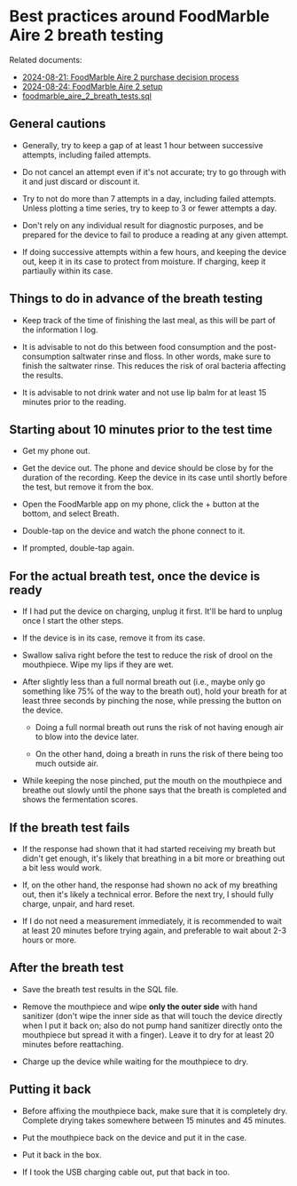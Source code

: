 # Best practices around FoodMarble Aire 2 breath testing

Related documents:

* [2024-08-21: FoodMarble Aire 2 purchase decision process](2024-08-21-foodmarble-aire-2-purchase-decision-process.md)
* [2024-08-24: FoodMarble Aire 2 setup](2024-08-21-foodmarble-aire-2-setup.md)
* [foodmarble_aire_2_breath_tests.sql](foodmarble_aire_2_breath_tests.sql)

## General cautions

* Generally, try to keep a gap of at least 1 hour between successive
  attempts, including failed attempts.

* Do not cancel an attempt even if it's not accurate; try to go
  through with it and just discard or discount it.

* Try to not do more than 7 attempts in a day, including failed
  attempts. Unless plotting a time series, try to keep to 3 or fewer
  attempts a day.

* Don't rely on any individual result for diagnostic purposes, and be
  prepared for the device to fail to produce a reading at any given
  attempt.

* If doing successive attempts within a few hours, and keeping the
  device out, keep it in its case to protect from moisture. If
  charging, keep it partiaully within its case.

## Things to do in advance of the breath testing

* Keep track of the time of finishing the last meal, as this will be
  part of the information I log.

* It is advisable to not do this between food consumption and the
  post-consumption saltwater rinse and floss. In other words, make
  sure to finish the saltwater rinse. This reduces the risk of oral
  bacteria affecting the results.

* It is advisable to not drink water and not use lip balm for at least
  15 minutes prior to the reading.

## Starting about 10 minutes prior to the test time

* Get my phone out.

* Get the device out. The phone and device should be close by for the
  duration of the recording. Keep the device in its case until shortly
  before the test, but remove it from the box.

* Open the FoodMarble app on my phone, click the + button at the
  bottom, and select Breath.

* Double-tap on the device and watch the phone connect to it.

* If prompted, double-tap again.

## For the actual breath test, once the device is ready

* If I had put the device on charging, unplug it first. It'll be hard
  to unplug once I start the other steps.

* If the device is in its case, remove it from its case.

* Swallow saliva right before the test to reduce the risk of drool on
  the mouthpiece. Wipe my lips if they are wet.

* After slightly less than a full normal breath out (i.e., maybe only
  go something like 75% of the way to the breath out), hold your
  breath for at least three seconds by pinching the nose, while
  pressing the button on the device.

  * Doing a full normal breath out runs the risk of not having enough
    air to blow into the device later.

  * On the other hand, doing a breath in runs the risk of there being
    too much outside air.

* While keeping the nose pinched, put the mouth on the mouthpiece and
  breathe out slowly until the phone says that the breath is completed
  and shows the fermentation scores.

## If the breath test fails

* If the response had shown that it had started receiving my breath
  but didn't get enough, it's likely that breathing in a bit more or
  breathing out a bit less would work.

* If, on the other hand, the response had shown no ack of my breathing
  out, then it's likely a technical error. Before the next try, I
  should fully charge, unpair, and hard reset.

* If I do not need a measurement immediately, it is recommended to
  wait at least 20 minutes before trying again, and preferable to wait
  about 2-3 hours or more.

## After the breath test

* Save the breath test results in the SQL file.

* Remove the mouthpiece and wipe **only the outer side** with hand
  sanitizer (don't wipe the inner side as that will touch the device
  directly when I put it back on; also do not pump hand sanitizer
  directly onto the mouthpiece but spread it with a finger). Leave it
  to dry for at least 20 minutes before reattaching.

* Charge up the device while waiting for the mouthpiece to dry.

## Putting it back

* Before affixing the mouthpiece back, make sure that it is completely
  dry. Complete drying takes somewhere between 15 minutes and 45
  minutes.

* Put the mouthpiece back on the device and put it in the case.

* Put it back in the box.

* If I took the USB charging cable out, put that back in too.
